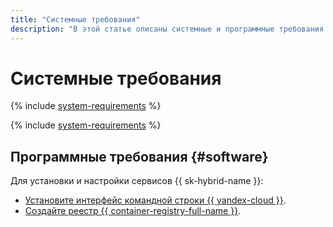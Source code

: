```yaml
---
title: "Системные требования"
description: "В этой статье описаны системные и программные требования к серверам."
---
```


# Системные требования

{% include [system-requirements](../../_includes/speechkit/system-requirements.md) %}

{% include [system-requirements](../../_includes/speechkit/system-requirements-gpu.md) %}

## Программные требования {#software}

Для установки и настройки сервисов {{ sk-hybrid-name }}:

* [Установите интерфейс командной строки {{ yandex-cloud }}](../../cli/operations/install-cli.md).
* [Создайте реестр {{ container-registry-full-name }}](../../container-registry/operations/registry/registry-create.md).
